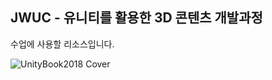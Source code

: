 
<h2>JWUC - 유니티를 활용한 3D 콘텐츠 개발과정</h2>

수업에 사용할 리소스입니다.

![UnityBook2018 Cover](http://IndieGameMaker.github.io/images/books/unity2018_cover.png)
